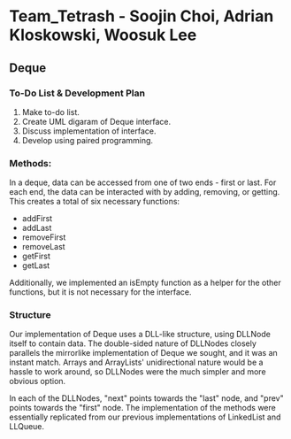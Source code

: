 # Team_Tetrash - Soojin Choi, Adrian Kloskowski, Woosuk Lee
## Deque

### To-Do List & Development Plan
1. Make to-do list.
2. Create UML digaram of Deque interface.
3. Discuss implementation of interface.
4. Develop using paired programming.

### Methods:

In a deque, data can be accessed from one of two ends - first or last. For each end, the data can be interacted with by adding, removing, or getting. This creates a total of six necessary functions:

* addFirst
* addLast
* removeFirst
* removeLast
* getFirst
* getLast

Additionally, we implemented an isEmpty function as a helper for the other functions, but it is not necessary for the interface.

### Structure

Our implementation of Deque uses a DLL-like structure, using DLLNode itself to contain data. The double-sided nature of DLLNodes closely parallels the mirrorlike implementation of Deque we sought, and it was an instant match. Arrays and ArrayLists' unidirectional nature would be a hassle to work around, so DLLNodes were the much simpler and more obvious option.

In each of the DLLNodes, "next" points towards the "last" node, and "prev" points towards the "first" node. The implementation of the methods were essentially replicated from our previous implementations of LinkedList and LLQueue.
